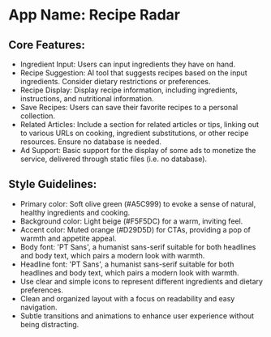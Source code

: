# **App Name**: Recipe Radar

## Core Features:

- Ingredient Input: Users can input ingredients they have on hand.
- Recipe Suggestion: AI tool that suggests recipes based on the input ingredients. Consider dietary restrictions or preferences.
- Recipe Display: Display recipe information, including ingredients, instructions, and nutritional information.
- Save Recipes: Users can save their favorite recipes to a personal collection.
- Related Articles: Include a section for related articles or tips, linking out to various URLs on cooking, ingredient substitutions, or other recipe resources. Ensure no database is needed.
- Ad Support: Basic support for the display of some ads to monetize the service, delivered through static files (i.e. no database).

## Style Guidelines:

- Primary color: Soft olive green (#A5C999) to evoke a sense of natural, healthy ingredients and cooking.
- Background color: Light beige (#F5F5DC) for a warm, inviting feel.
- Accent color: Muted orange (#D29D5D) for CTAs, providing a pop of warmth and appetite appeal.
- Body font: 'PT Sans', a humanist sans-serif suitable for both headlines and body text, which pairs a modern look with warmth.
- Headline font: 'PT Sans', a humanist sans-serif suitable for both headlines and body text, which pairs a modern look with warmth.
- Use clear and simple icons to represent different ingredients and dietary preferences.
- Clean and organized layout with a focus on readability and easy navigation.
- Subtle transitions and animations to enhance user experience without being distracting.